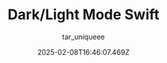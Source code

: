 ---
title: "Dark/Light Mode Swift"
author: "tar_uniqueee"
date: "2025-02-08T16:46:07.469Z"
draft: false
type: "post"
layout: "single"
categories: [""]
tags: [""]
source: "X"
source_link: "https://x.com/tar_uniqueee/status/1881322991436611857"
media: "/uploads/x.com_Ng_blVy4XdL4fO4s.mp4"
media_type: "video"

social:
  commentary: ""
  scheduledFor: null
  status: "draft"
---